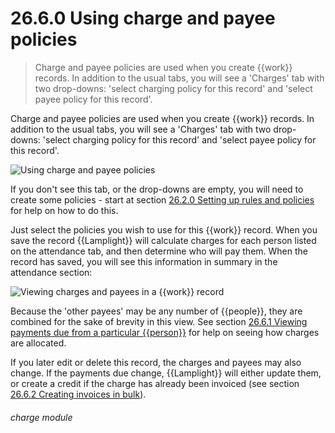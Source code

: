 # 26.6.0    Using charge and payee policies

> Charge and payee policies are used when you create {{work}} records. In addition to the usual tabs, you will see a 'Charges' tab with two drop-downs: 'select charging policy for this record' and 'select payee policy for this record'. 

Charge and payee policies are used when you create {{work}} records. In addition to the usual tabs, you will see a 'Charges' tab with two drop-downs: 'select charging policy for this record' and 'select payee policy for this record'. 

![Using charge and payee policies]({{imgpath}}256a.png)

If you don't see this tab, or the drop-downs are empty, you will need to create some policies - start at section [26.2.0  Setting up rules and policies](/help/index/v/{{version}}/p/26.2.0) for help on how to do this. 

Just select the policies you wish to use for this {{work}} record. When you save the record {{Lamplight}} will calculate charges for each person listed on the attendance tab, and then determine who will pay them. When the record has saved, you will see this information in summary in the attendance section: 

![Viewing charges and payees in a {{work}} record]({{imgpath}}256b.png)

Because the 'other payees' may be any number of {{people}}, they are combined for the sake of brevity in this view. See section [26.6.1  Viewing payments due from a particular {{person}}](/help/index/v/{{version}}/p/26.6.1) for help on seeing how charges are allocated. 

If you later edit or delete this record, the charges and payees may also change. If the payments due change, {{Lamplight}} will either update them, or create a credit if the charge has already been invoiced (see section [26.6.2  Creating invoices in bulk](/help/index/v/{{version}}/p/26.6.2)). 

###### charge module


